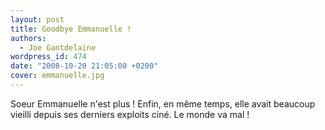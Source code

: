```yaml
---
layout: post
title: Goodbye Emmanuelle !
authors:
  - Joe Gantdelaine
wordpress_id: 474
date: "2008-10-20 21:05:00 +0200"
cover: emmanuelle.jpg
---
```


Soeur Emmanuelle n'est plus ! Enfin, en même temps, elle avait beaucoup vieilli
depuis ses derniers exploits ciné. Le monde va mal !
